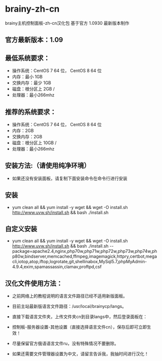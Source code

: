 # brainy-zh-cn
brainy主机控制面板-zh-cn汉化包
基于官方 1.0930 最新版本制作
## 官方最新版本：1.09
## 最低系统要求：
* 操作系统：CentOS 7 64 位，  CentOS 8 64 位
* 内存：最小 1GB
* 交换内存：最少 1GB
* 磁盘：根分区上 2GB /
* 处理器：最小266mhz
## 推荐的系统要求：
* 操作系统：CentOS 7 64 位，  CentOS 8 64 位
* 内存：2GB
* 交换内存：2GB
* 磁盘：根分区上 10GB /
* 处理器：最小266mhz
 ## 安装方法:（请使用纯净环境）
* 如果还没有安装面板，请复制下面安装命令在命令行进行安装
## 安装
* yum clean all && yum install -y wget && wget -O install.sh http://www.uvw.sh/install.sh && bash ./install.sh
## 自定义安装
* yum clean all && yum install -y wget && wget -O install.sh http://www.uvw.sh/install.sh && bash ./install.sh --package=apache2.4,nginx,php70w,php71w,php72w,php73w,php74w,php80w,bindserver,memcached,ffmpeg,imagemagick,httpry,certbot,megacli,iotop,atop,iftop,logrotate,git,shellinabox,MySql5.7,phpMyAdmin-4.9.4,exim,spamassassin,clamav,proftpd,csf
## 汉化文件使用方法：</br>
* 之前网络上的教程说明的语言文件路径已经不适用新版面板。</br>
 
* 目前主站最新版语言文件路径：/usr/local/brainycp/langs。</br>
 
* 直接下载语言文件夹，上传文件夹cn到目录langs中，然后登录面板在：</br>
* 控制板-服务器设置-其他设置（直接选择语言文件cn），保存后即可立即生效！</br>
  
* 尽量保留官方俄语语言文件ru，没有特殊情况不要删除。</br>
 
* 如果还需要文件管理器设置为中文，请留言告诉我，我抽时间进行汉化！
